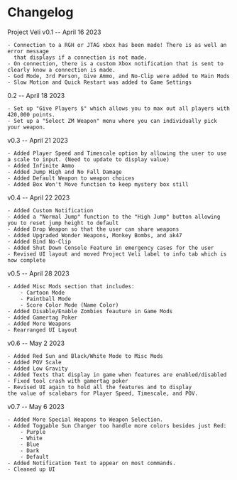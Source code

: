 # Changelog

Project Veli v0.1 -- April 16 2023

	- Connection to a RGH or JTAG xbox has been made! There is as well an error message
	  that displays if a connection is not made. 
	- On connection, there is a custom Xbox notification that is sent to clearly know a connection is made.
	- God Mode, 3rd Person, Give Ammo, and No-Clip were added to Main Mods
	- Slow Motion and Quick Restart was added to Game Settings

0.2 -- April 18 2023

	- Set up "Give Players $" which allows you to max out all players with 420,000 points. 
	- Set up a "Select ZM Weapon" menu where you can individually pick your weapon.
	
v0.3 -- April 21 2023

	- Added Player Speed and Timescale option by allowing the user to use a scale to input. (Need to update to display value) 
	- Added Infinite Ammo
	- Added Jump High and No Fall Damage
	- Added Default Weapon to weapon choices
	- Added Box Won't Move function to keep mystery box still
	
v0.4 -- April 22 2023

	- Added Custom Notification
	- Added a "Normal Jump" function to the "High Jump" button allowing you to reset jump height to default 
	- Added Drop Weapon so that the user can share weapons
	- Added Upgraded Wonder Weapons, Monkey Bombs, and ak47
	- Added Bind No-Clip 
	- Added Shut Down Console Feature in emergency cases for the user 
	- Revised UI layout and moved Project Veli label to info tab which is now complete

v0.5 -- April 28 2023

	- Added Misc Mods section that includes:
		- Cartoon Mode
		- Paintball Mode
		- Score Color Mode (Name Color)
	- Added Disable/Enable Zombies feauture in Game Mods
	- Added Gamertag Poker
	- Added More Weapons
	- Rearranged UI Layout

v0.6 -- May 2 2023

	- Added Red Sun and Black/White Mode to Misc Mods
	- Added POV Scale 
	- Added Low Gravity
	- Added Texts that display in game when features are enabled/disabled
	- Fixed tool crash with gamertag poker
	- Revised UI again to hold all the features and to display 
	the value of scalebars for Player Speed, Timescale, and POV.
	
v0.7 -- May 6 2023

	- Added More Special Weapons to Weapon Selection.
	- Added Toggable Sun Changer too handle more colors besides just Red:
		- Purple
		- White 
		- Blue
		- Dark 
		- Default
	- Added Notification Text to appear on most commands.
	- Cleaned up UI 
